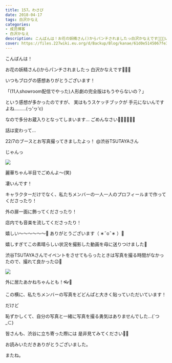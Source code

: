 ```yaml
---
title: 157。わさび
date: 2018-04-17
tags: 白沢かなえ
categories: 
- 成员博客
- 白沢かなえ
description: こんばんは！お花の妖精さん()からパンチされましたっ白沢かなえです🌸🌸🌸いつもブログの感想ありがとうございます！「(11人showroom配信でやった)人形劇の完全版は...
cover: https://files.227wiki.eu.org/d/Backup/Blog/kanae/61d0e5145067fe38dfe1f76750979.png 
---
```






こんばんは！

お花の妖精さん()からパンチされましたっ
白沢かなえです🌸🌸🌸









いつもブログの感想ありがとうございます！



「(11人showroom配信でやった)人形劇の完全版はもうやらないの？」

という感想が多かったのですが、
実はもうスケッチブックが
手元にないんですよね………(っ’ヮ’c)

なので多分お蔵入りとなってしまいます…
ごめんなさい🙇🏻‍♀️🙇🏻‍♀️











話は変わって…







22/7のブースとお写真撮ってきましたよっ！
@渋谷TSUTAYAさん




じゃんっ

![](https://files.227wiki.eu.org/d/Backup/Blog/kanae/61d0e5145067fe38dfe1f76750979.png)


麗華ちゃん半目でごめんよ〜(笑)







凄いんです！


キャラクターだけでなく、私たちメンバーの一人一人のプロフィールまで作ってくださったり！

外の扉一面に飾ってくださったり！

店内でも音楽を流してくださったり！




嬉しい〜〜〜〜〜〜🧡
ありがとうございます（ ∗   ̑ o   ̑ ∗ ）🌷


嬉しすぎてこの素晴らしい状況を撮影した動画を母に送りつけました🌸









渋谷TSUTAYAさんでイベントをさせてもらったときは写真を撮る時間がなかったので、撮れて良かった😉🌷




![](https://files.227wiki.eu.org/d/Backup/Blog/kanae/61d0e5145067fe38dfe1f76750979-01.png)


外に居たあかねちゃんとも！👓💜



この横に、私たちメンバーの写真をどどんぱと大きく貼っていただいています！


だけど


恥ずかしくて、自分の写真と一緒に写真を撮る勇気はありませんでした…(´つ_⊂)














皆さんも、渋谷に立ち寄った際には
是非見てみてください🌸🌸












お読みいただきありがとうございました。


またね。


